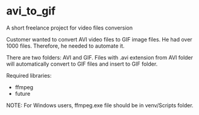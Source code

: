 # avi_to_gif
A short freelance project for video files conversion

Customer wanted to convert AVI video files to GIF image files. He had over 1000 files. Therefore, he needed to automate it. 

There are two folders: AVI and GIF. Files with .avi extension from AVI folder will automatically convert to GIF files and insert to GIF folder.

Required libraries:
- ffmpeg
- future

NOTE: For Windows users, ffmpeg.exe file should be in venv/Scripts folder. 
